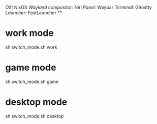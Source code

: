 
*OS:* NixOS
*Wayland compositor:* Niri
*Panel:* Waybar
*Terminal:* Ghostty
*Launcher:* FastLauncher
**


# work mode 
   sh switch_mode.sh work

# game mode
   sh switch_mode.sh game

# desktop mode
   sh switch_mode.sh desktop
